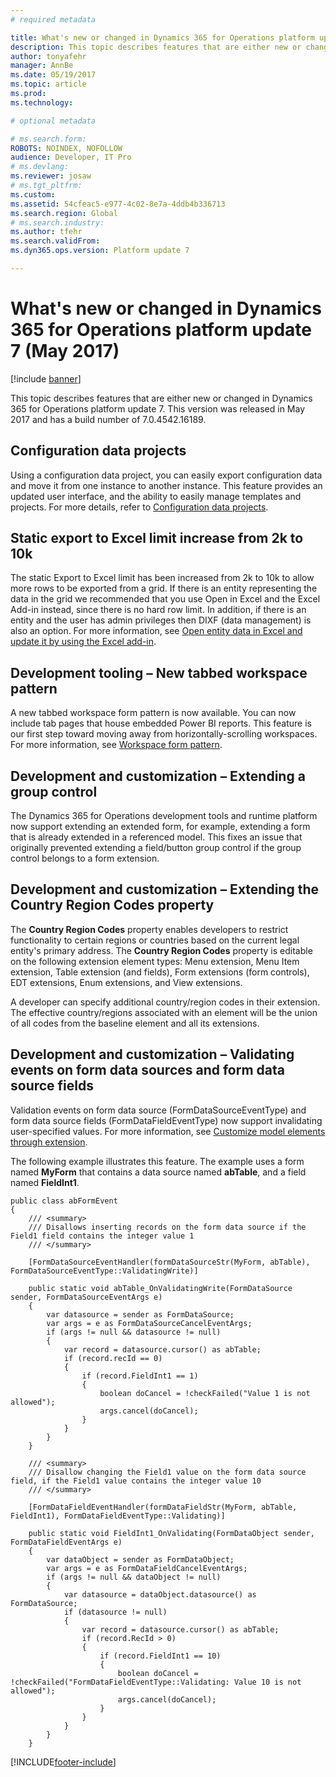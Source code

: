 ```yaml
---
# required metadata

title: What's new or changed in Dynamics 365 for Operations platform update 7 (May 2017)
description: This topic describes features that are either new or changed in Dynamics 365 for Operations platform update 7. This version was released in May 2017 and has a build number of 7.0.4542.16189.
author: tonyafehr
manager: AnnBe
ms.date: 05/19/2017
ms.topic: article
ms.prod: 
ms.technology: 

# optional metadata

# ms.search.form: 
ROBOTS: NOINDEX, NOFOLLOW 
audience: Developer, IT Pro
# ms.devlang: 
ms.reviewer: josaw
# ms.tgt_pltfrm: 
ms.custom: 
ms.assetid: 54cfeac5-e977-4c02-8e7a-4ddb4b336713
ms.search.region: Global
# ms.search.industry: 
ms.author: tfehr
ms.search.validFrom: 
ms.dyn365.ops.version: Platform update 7

---
```


# What's new or changed in Dynamics 365 for Operations platform update 7 (May 2017)

[!include [banner](../includes/banner.md)]

This topic describes features that are either new or changed in Dynamics 365 for Operations platform update 7. This version was released in May 2017 and has a build number of 7.0.4542.16189.

## Configuration data projects

Using a configuration data project, you can easily export configuration data and move it from one instance to another instance. This feature provides an updated user interface, and the ability to easily manage templates and projects. For more details, refer to [Configuration data projects](../../dev-itpro/data-entities/configuration-data-projects.md).

## Static export to Excel limit increase from 2k to 10k

The static Export to Excel limit has been increased from 2k to 10k to allow more rows to be exported from a grid. If there is an entity representing the data in the grid we recommended that you use Open in Excel and the Excel Add-in instead, since there is no hard row limit. In addition, if there is an entity and the user has admin privileges then DIXF (data management) is also an option. For more information, see [Open entity data in Excel and update it by using the Excel add-in](../../dev-itpro/office-integration/use-excel-add-in.md).

## Development tooling – New tabbed workspace pattern

A new tabbed workspace form pattern is now available. You can now include tab pages that house embedded Power BI reports. This feature is our first step toward moving away from horizontally-scrolling workspaces. For more information, see [Workspace form pattern](../../dev-itpro/user-interface/workspace-form-pattern.md).

## Development and customization – Extending a group control

The Dynamics 365 for Operations development tools and runtime platform now support extending an extended form, for example, extending a form that is already extended in a referenced model. This fixes an issue that originally prevented extending a field/button group control if the group control belongs to a form extension.

## Development and customization – Extending the Country Region Codes property

The **Country Region Codes** property enables developers to restrict functionality to certain regions or countries based on the current legal entity's primary address. The **Country Region Codes** property is editable on the following extension element types: Menu extension, Menu Item extension, Table extension (and fields), Form extensions (form controls), EDT extensions, Enum extensions, and View extensions.

A developer can specify additional country/region codes in their extension. The effective country/regions associated with an element will be the union of all codes from the baseline element and all its extensions.

## Development and customization – Validating events on form data sources and form data source fields

Validation events on form data source (FormDataSourceEventType) and form data source fields (FormDataFieldEventType) now support invalidating user-specified values. For more information, see [Customize model elements through extension](../../dev-itpro/extensibility/customize-model-elements-extensions.md).

The following example illustrates this feature. The example uses a form named **MyForm** that contains a data source named **abTable**, and a field named **FieldInt1**.

```
public class abFormEvent
{
    /// <summary>
    /// Disallows inserting records on the form data source if the Field1 field contains the integer value 1
    /// </summary>

    [FormDataSourceEventHandler(formDataSourceStr(MyForm, abTable), FormDataSourceEventType::ValidatingWrite)]

    public static void abTable_OnValidatingWrite(FormDataSource sender, FormDataSourceEventArgs e)
    {
        var datasource = sender as FormDataSource;
        var args = e as FormDataSourceCancelEventArgs;
        if (args != null && datasource != null)
        {
            var record = datasource.cursor() as abTable;
            if (record.recId == 0)
            {
                if (record.FieldInt1 == 1)
                {
                    boolean doCancel = !checkFailed("Value 1 is not allowed");
                    args.cancel(doCancel);
                }
            }
        }
    }

    /// <summary>
    /// Disallow changing the Field1 value on the form data source field, if the Field1 value contains the integer value 10
    /// </summary>

    [FormDataFieldEventHandler(formDataFieldStr(MyForm, abTable, FieldInt1), FormDataFieldEventType::Validating)]

    public static void FieldInt1_OnValidating(FormDataObject sender, FormDataFieldEventArgs e)
    {
        var dataObject = sender as FormDataObject;
        var args = e as FormDataFieldCancelEventArgs;
        if (args != null && dataObject != null)
        {
            var datasource = dataObject.datasource() as FormDataSource;
            if (datasource != null)
            {
                var record = datasource.cursor() as abTable;
                if (record.RecId > 0)
                {
                    if (record.FieldInt1 == 10)
                    {
                        boolean doCancel = !checkFailed("FormDataFieldEventType::Validating: Value 10 is not allowed");
                        args.cancel(doCancel);
                    }
                }
            }
        }
    }
```


[!INCLUDE[footer-include](../../../includes/footer-banner.md)]